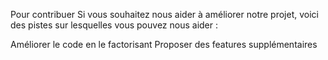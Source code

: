 Pour contribuer
Si vous souhaitez nous aider à améliorer notre projet, voici des pistes sur lesquelles vous pouvez nous aider :

Améliorer le code en le factorisant
Proposer des features supplémentaires
